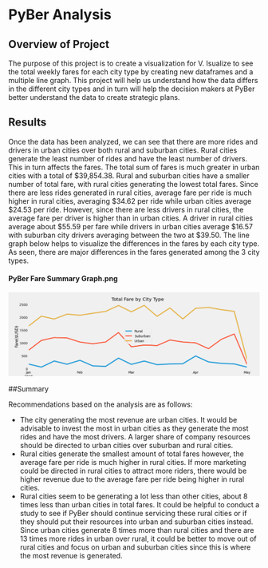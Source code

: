 # PyBer Analysis

## Overview of Project

The purpose of this project is to create a visualization for V. Isualize to see the total weekly fares for each city type by creating new dataframes and a multiple line graph. This project will help us understand how the data differs in the different city types and in turn will help the decision makers at PyBer better understand the data to create strategic plans.

## Results

Once the data has been analyzed, we can see that there are more rides and drivers in urban cities over both rural and suburban cities. Rural cities generate the least number of rides and have the least number of drivers. This in turn affects the fares. The total sum of fares is much greater in urban cities with a total of $39,854.38. Rural and suburban cities have a smaller number of total fare, with rural cities generating the lowest total fares. Since there are less rides generated in rural cities, average fare per ride is much higher in rural cities, averaging $34.62 per ride while urban cities average $24.53 per ride. However, since there are less drivers in rural cities, the average fare per driver is higher than in urban cities. A driver in rural cities average about $55.59 per fare while drivers in urban cities average $16.57 with suburban city drivers averaging between the two at $39.50. The line graph below helps to visualize the differences in the fares by each city type. As seen, there are major differences in the fares generated among the 3 city types.

#### PyBer Fare Summary Graph.png
![PyBer_fare_summary.png](/analysis/PyBer_fare_summary.png)

##Summary

Recommendations based on the analysis are as follows:
- The city generating the most revenue are urban cities. It would be advisable to invest the most in urban cities as they generate the most rides and have the most drivers. A larger share of company resources should be directed to urban cities over suburban and rural cities. 
- Rural cities generate the smallest amount of total fares however, the average fare per ride is much higher in rural cities. If more marketing could be directed in rural cities to attract more riders, there would be higher revenue due to the average fare per ride being higher in rural cities.
- Rural cities seem to be generating a lot less than other cities, about 8 times less than urban cities in total fares. It could be helpful to conduct a study to see if PyBer should continue servicing these rural cities or if they should put their resources into urban and suburban cities instead. Since urban cities generate 8 times more than rural cities and there are 13 times more rides in urban over rural, it could be better to move out of rural cities and focus on urban and suburban cities since this is where the most revenue is generated.


